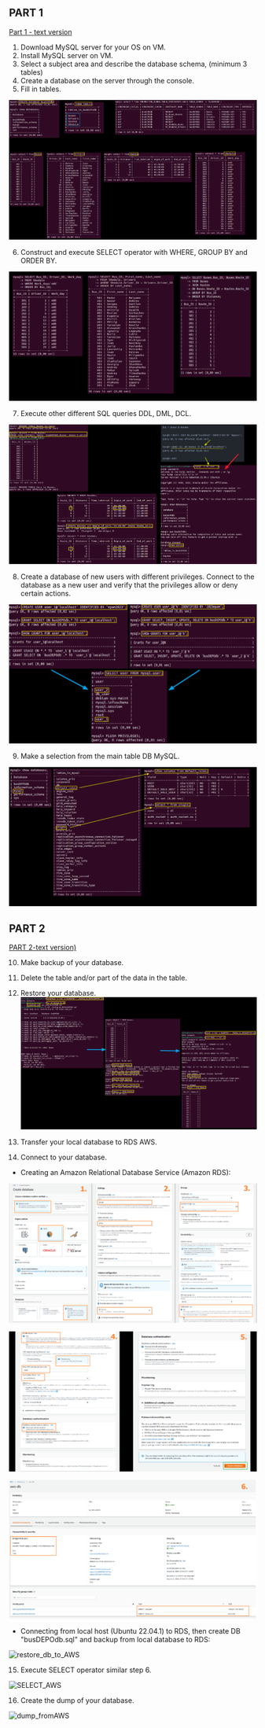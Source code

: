 ## PART 1
[Part 1 - text version](https://github.com/Gahoo82/EPAM-Home_Tasks/blob/main/Database%20%D0%90dministration/Part%201.txt)
1. Download MySQL server for your OS on VM. 
2. Install MySQL server on VM. 
3. Select a subject area and describe the database schema, (minimum 3 tables) 
4. Create a database on the server through the console. 
5. Fill in tables.

![1-5_points](https://github.com/Gahoo82/EPAM-Home_Tasks/blob/main/Database%20%D0%90dministration/Part%201_Screenshots/1-5_points.png)

6. Construct and execute SELECT operator with WHERE, GROUP BY and ORDER BY.

![6_point](https://github.com/Gahoo82/EPAM-Home_Tasks/blob/main/Database%20%D0%90dministration/Part%201_Screenshots/6_point.png)

7. Execute other different SQL queries DDL, DML, DCL. 

![7_point](https://github.com/Gahoo82/EPAM-Home_Tasks/blob/main/Database%20%D0%90dministration/Part%201_Screenshots/7_point.png)

8. Create a database of new users with different privileges. Connect to the database as a new user and verify that the privileges allow or deny certain actions. 

![8_point](https://github.com/Gahoo82/EPAM-Home_Tasks/blob/main/Database%20%D0%90dministration/Part%201_Screenshots/8_point.png)

9. Make a selection from the main table DB MySQL.

![9_point](https://github.com/Gahoo82/EPAM-Home_Tasks/blob/main/Database%20%D0%90dministration/Part%201_Screenshots/9_point.png)


## PART 2 
[PART 2-text version)]()

10. Make backup of your database.
11. Delete the table and/or part of the data in the table.
12. Restore your database.
![10-12_points](https://github.com/Gahoo82/EPAM-Home_Tasks/blob/main/Database%20%D0%90dministration/Part%202_Screenshots/10-12_points.png)

13. Transfer your local database to RDS AWS.
14. Connect to your database.
* Creating an Amazon Relational Database Service (Amazon RDS): 

![AWS_create_1_2_3](https://github.com/Gahoo82/EPAM-Home_Tasks/blob/main/Database%20%D0%90dministration/Part%202_Screenshots/AWS_create_1_2_3.png)

![AWS_create_4_5](https://github.com/Gahoo82/EPAM-Home_Tasks/blob/main/Database%20%D0%90dministration/Part%202_Screenshots/AWS_create_4_5.png)

![AWS_create_6](https://github.com/Gahoo82/EPAM-Home_Tasks/blob/main/Database%20%D0%90dministration/Part%202_Screenshots/AWS_create_6.png)


* Connecting from local host (Ubuntu 22.04.1) to RDS, then create DB "busDEPOdb.sql" and backup from local database to RDS:

![restore_db_to_AWS](https://github.com/Gahoo82/EPAM-Home_Tasks/blob/main/Database%20%D0%90dministration/Part%202_Screenshots/restore_db_to_AWS.png)

15. Execute SELECT operator similar step 6. 

![SELECT_AWS](https://github.com/Gahoo82/EPAM-Home_Tasks/blob/main/Database%20%D0%90dministration/Part%202_Screenshots/SELECT_AWS.png)

16. Create the dump of your database. 
 
![dump_fromAWS](https://github.com/Gahoo82/EPAM-Home_Tasks/blob/main/Database%20%D0%90dministration/Part%202_Screenshots/dump_fromAWS.png)
